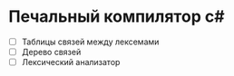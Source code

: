 # Печальный компилятор c#

- [ ] Таблицы связей между лексемами
- [ ] Дерево связей
- [ ] Лексический анализатор

